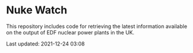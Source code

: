# Nuke Watch

This repository includes code for retrieving the latest information available on the output of EDF nuclear power plants in the UK.

Last updated: 2021-12-24 03:08